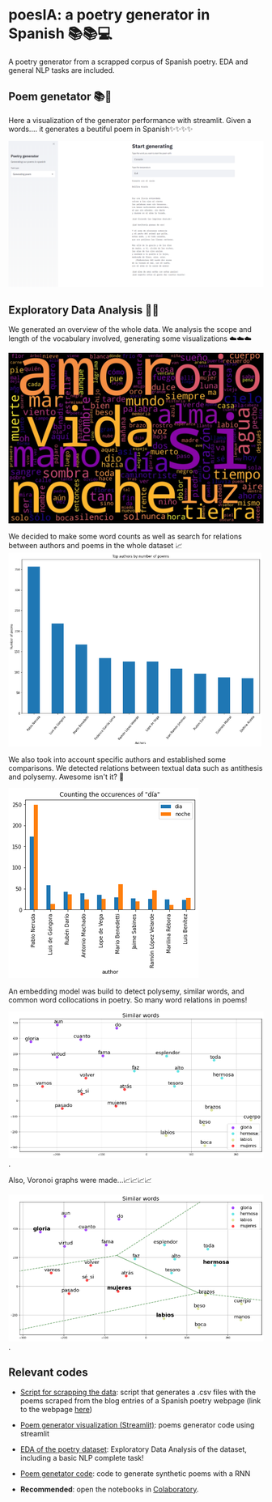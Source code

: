# poesIA: a poetry generator in Spanish 📚📚💻
A poetry generator from a scrapped corpus of Spanish poetry. EDA and general NLP tasks are included. 


## Poem genetator 📚🤯
Here a visualization of the generator performance with streamlit. Given a words.... it generates a beutiful poem in Spanish✨✨✨✨

![wordcloud](images/poem_generator.png)

## Exploratory Data Analysis 🔎🔎

We generated an overview of the whole data. We analysis the scope and length of the vocabulary involved, generating some visualizations ☁️☁️☁️

![wordcloud](images/wordcloud.jpg)


We decided to make some word counts as well as search for relations between authors and poems in the whole dataset 📈
<img src="images/graph3.png" alt="Author count" width="500"/>


We also took into account specific authors and established some comparisons. We detected relations between textual data such as antithesis and polysemy. Awesome isn't it? 🤩

![graph2](images/graph2.png)



An embedding model was build to detect polysemy, similar words, and common word collocations in poetry. So many word relations in poems!

![wordcloud](images/embedding1.png).


Also, Voronoi graphs were made...📈📈📈📈

![wordcloud](images/embedding2.png).

## Relevant codes
- [Script for scrapping the data](https://github.com/andreamorgar/poesIA/blob/master/poetry-scrapper.py): script that generates a .csv files with the poems scraped from the blog entries of a Spanish poetry webpage (link to the webpage [here](https://www.poemas-del-alma.com))

- [Poem generator visualization (Streamlit)](https://github.com/andreamorgar/poesIA/blob/master/generating_poems.py): poems generator code using streamlit 

- [EDA of the poetry dataset](https://github.com/andreamorgar/poesIA/blob/master/data%20exploration.ipynb): Exploratory Data Analysis of the dataset, including a basic NLP complete task!

- [Poem genetator code](https://github.com/andreamorgar/poesIA/blob/master/poetry%20generator.ipynb): code to generate synthetic poems with a RNN

* **Recommended**: open the notebooks in [Colaboratory](https://colab.research.google.com/github/andreamorgar/poesIA/blob/master/).

